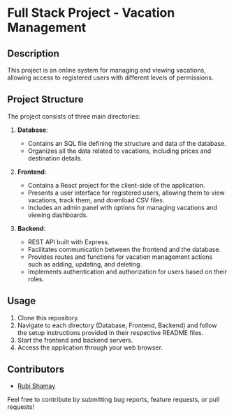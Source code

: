 # Full Stack Project - Vacation Management

## Description
This project is an online system for managing and viewing vacations, allowing access to registered users with different levels of permissions.

## Project Structure
The project consists of three main directories:

1. **Database**:
   - Contains an SQL file defining the structure and data of the database.
   - Organizes all the data related to vacations, including prices and destination details.

2. **Frontend**:
   - Contains a React project for the client-side of the application.
   - Presents a user interface for registered users, allowing them to view vacations, track them, and download CSV files.
   - Includes an admin panel with options for managing vacations and viewing dashboards.

3. **Backend**:
   - REST API built with Express.
   - Facilitates communication between the frontend and the database.
   - Provides routes and functions for vacation management actions such as adding, updating, and deleting.
   - Implements authentication and authorization for users based on their roles.

## Usage
1. Clone this repository.
2. Navigate to each directory (Database, Frontend, Backend) and follow the setup instructions provided in their respective README files.
3. Start the frontend and backend servers.
4. Access the application through your web browser.

## Contributors
- [Rubi Shamay](https://github.com/rubiShamay)

Feel free to contribute by submitting bug reports, feature requests, or pull requests!
